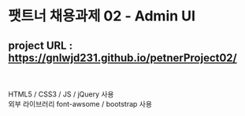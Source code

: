 <h1>팻트너 채용과제 02 - Admin UI</h1>
<h2>project URL : <a href="https://gnlwjd231.github.io/petnerProject02//">https://gnlwjd231.github.io/petnerProject02/</a></h2>
<br/>
<br/>
HTML5 / CSS3 / JS / jQuery 사용
<br />
외부 라이브러리 font-awsome / bootstrap 사용
<br />
<br />
